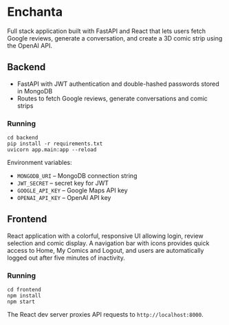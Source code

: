 # Enchanta

Full stack application built with FastAPI and React that lets users fetch Google reviews, generate a conversation, and create a 3D comic strip using the OpenAI API.

## Backend
- FastAPI with JWT authentication and double-hashed passwords stored in MongoDB
- Routes to fetch Google reviews, generate conversations and comic strips

### Running
```
cd backend
pip install -r requirements.txt
uvicorn app.main:app --reload
```

Environment variables:
- `MONGODB_URI` – MongoDB connection string
- `JWT_SECRET` – secret key for JWT
- `GOOGLE_API_KEY` – Google Maps API key
- `OPENAI_API_KEY` – OpenAI API key

## Frontend
React application with a colorful, responsive UI allowing login, review selection and comic display. A navigation bar with
icons provides quick access to Home, My Comics and Logout, and users are automatically logged out after five minutes of inactivity.

### Running
```
cd frontend
npm install
npm start
```
The React dev server proxies API requests to `http://localhost:8000`.
